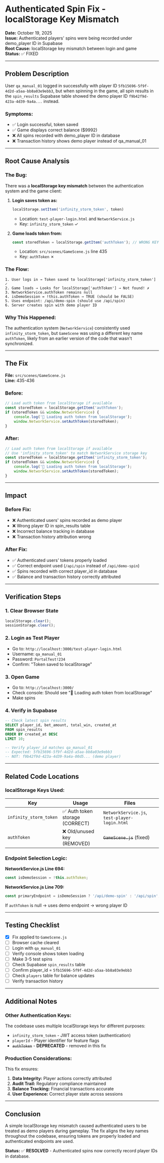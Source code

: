 # Authenticated Spin Fix - localStorage Key Mismatch

**Date:** October 19, 2025  
**Issue:** Authenticated players' spins were being recorded under demo_player ID in Supabase  
**Root Cause:** localStorage key mismatch between login and game  
**Status:** ✅ FIXED

---

## Problem Description

User `qa_manual_01` logged in successfully with player ID `5fb15696-5f9f-4d2d-a5aa-bb8a03e9ebb3`, but when spinning in the game, all spin results in the `spin_results` Supabase table showed the demo player ID `f9b42f9d-423a-4d39-9a4a...` instead.

### Symptoms:
- ✅ Login successful, token saved
- ✅ Game displays correct balance ($9992)  
- ❌ All spins recorded with demo_player ID in database
- ❌ Transaction history shows demo player instead of qa_manual_01

---

## Root Cause Analysis

### The Bug:

There was a **localStorage key mismatch** between the authentication system and the game client:

1. **Login saves token as:**
   ```javascript
   localStorage.setItem('infinity_storm_token', token)
   ```
   - Location: `test-player-login.html` and `NetworkService.js`
   - Key: `infinity_storm_token` ✓

2. **Game loads token from:**
   ```javascript
   const storedToken = localStorage.getItem('authToken'); // WRONG KEY!
   ```
   - Location: `src/scenes/GameScene.js` line 435
   - Key: `authToken` ✗

### The Flow:

```
1. User logs in → Token saved to localStorage['infinity_storm_token'] ✓
2. Game loads → Looks for localStorage['authToken'] → Not found! ✗
3. NetworkService.authToken remains null
4. isDemoSession = !this.authToken → TRUE (should be FALSE)
5. Uses endpoint: /api/demo-spin (should use /api/spin)
6. Server creates spin with demo player ID
```

### Why This Happened:

The authentication system (`NetworkService`) consistently used `infinity_storm_token`, but `GameScene` was using a different key name `authToken`, likely from an earlier version of the code that wasn't synchronized.

---

## The Fix

**File:** `src/scenes/GameScene.js`  
**Line:** 435-436

### Before:
```javascript
// Load auth token from localStorage if available
const storedToken = localStorage.getItem('authToken');
if (storedToken && window.NetworkService) {
    console.log('🔐 Loading auth token from localStorage');
    window.NetworkService.setAuthToken(storedToken);
}
```

### After:
```javascript
// Load auth token from localStorage if available
// Use 'infinity_storm_token' to match NetworkService storage key
const storedToken = localStorage.getItem('infinity_storm_token');
if (storedToken && window.NetworkService) {
    console.log('🔐 Loading auth token from localStorage');
    window.NetworkService.setAuthToken(storedToken);
}
```

---

## Impact

### Before Fix:
- ❌ Authenticated users' spins recorded as demo player
- ❌ Wrong player ID in spin_results table
- ❌ Incorrect balance tracking in database
- ❌ Transaction history attribution wrong

### After Fix:
- ✅ Authenticated users' tokens properly loaded
- ✅ Correct endpoint used (`/api/spin` instead of `/api/demo-spin`)
- ✅ Spins recorded with correct player_id in database
- ✅ Balance and transaction history correctly attributed

---

## Verification Steps

### 1. Clear Browser State
```javascript
localStorage.clear();
sessionStorage.clear();
```

### 2. Login as Test Player
- Go to: `http://localhost:3000/test-player-login.html`
- Username: `qa_manual_01`
- Password: `PortalTest!234`
- Confirm: "Token saved to localStorage"

### 3. Open Game
- Go to: `http://localhost:3000/`
- Check console: Should see "🔐 Loading auth token from localStorage"
- Make spins

### 4. Verify in Supabase
```sql
-- Check latest spin results
SELECT player_id, bet_amount, total_win, created_at 
FROM spin_results 
ORDER BY created_at DESC 
LIMIT 10;

-- Verify player_id matches qa_manual_01
-- Expected: 5fb15696-5f9f-4d2d-a5aa-bb8a03e9ebb3
-- NOT: f9b42f9d-423a-4d39-9a4a-00d5... (demo player)
```

---

## Related Code Locations

### localStorage Keys Used:

| Key | Usage | Files |
|-----|-------|-------|
| `infinity_storm_token` | ✅ Auth token storage (CORRECT) | `NetworkService.js`, `test-player-login.html` |
| `authToken` | ❌ Old/unused key (REMOVED) | ~~`GameScene.js`~~ (fixed) |

### Endpoint Selection Logic:

**NetworkService.js Line 694:**
```javascript
const isDemoSession = !this.authToken;
```

**NetworkService.js Line 709:**
```javascript
const primaryEndpoint = isDemoSession ? '/api/demo-spin' : '/api/spin';
```

If `authToken` is null → uses demo endpoint → wrong player ID

---

## Testing Checklist

- [x] Fix applied to `GameScene.js`
- [ ] Browser cache cleared
- [ ] Login with `qa_manual_01`  
- [ ] Verify console shows token loading
- [ ] Make 3-5 test spins
- [ ] Check Supabase `spin_results` table
- [ ] Confirm player_id = `5fb15696-5f9f-4d2d-a5aa-bb8a03e9ebb3`
- [ ] Check `players` table for balance updates
- [ ] Verify transaction history

---

## Additional Notes

### Other Authentication Keys:

The codebase uses multiple localStorage keys for different purposes:

- `infinity_storm_token` - JWT access token (authentication)
- `playerId` - Player identifier for feature flags
- ~~`authToken`~~ - **DEPRECATED** - removed in this fix

### Production Considerations:

This fix ensures:
1. **Data Integrity:** Player actions correctly attributed
2. **Audit Trail:** Regulatory compliance maintained  
3. **Balance Tracking:** Financial transactions accurate
4. **User Experience:** Correct player state across sessions

---

## Conclusion

A simple localStorage key mismatch caused authenticated users to be treated as demo players during gameplay. The fix aligns the key names throughout the codebase, ensuring tokens are properly loaded and authenticated endpoints are used.

**Status:** ✅ **RESOLVED** - Authenticated spins now correctly record player IDs in database.

